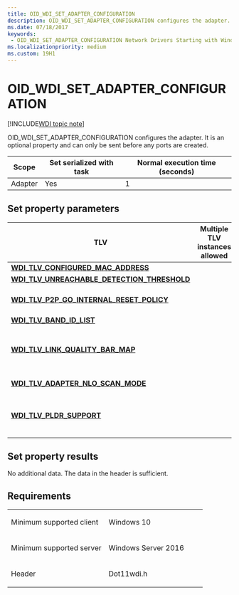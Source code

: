 ```yaml
---
title: OID_WDI_SET_ADAPTER_CONFIGURATION
description: OID_WDI_SET_ADAPTER_CONFIGURATION configures the adapter. It is an optional property and can only be sent before any ports are created.
ms.date: 07/18/2017
keywords:
 - OID_WDI_SET_ADAPTER_CONFIGURATION Network Drivers Starting with Windows Vista
ms.localizationpriority: medium
ms.custom: 19H1
---
```


# OID\_WDI\_SET\_ADAPTER\_CONFIGURATION

[!INCLUDE[WDI topic note](../includes/wdi-version-warning.md)]


OID\_WDI\_SET\_ADAPTER\_CONFIGURATION configures the adapter. It is an optional property and can only be sent before any ports are created.

| Scope   | Set serialized with task | Normal execution time (seconds) |
|---------|--------------------------|---------------------------------|
| Adapter | Yes                      | 1                               |

 

## Set property parameters


<table>
<colgroup>
<col width="25%" />
<col width="25%" />
<col width="25%" />
<col width="25%" />
</colgroup>
<thead>
<tr class="header">
<th>TLV</th>
<th>Multiple TLV instances allowed</th>
<th>Optional</th>
<th>Description</th>
</tr>
</thead>
<tbody>
<tr class="odd">
<td><a href="/windows-hardware/drivers/network/wdi-tlv-configured-mac-address" data-raw-source="[&lt;strong&gt;WDI_TLV_CONFIGURED_MAC_ADDRESS&lt;/strong&gt;](./wdi-tlv-configured-mac-address.md)"><strong>WDI_TLV_CONFIGURED_MAC_ADDRESS</strong></a></td>
<td></td>
<td>X</td>
<td>MAC address.</td>
</tr>
<tr class="even">
<td><a href="/windows-hardware/drivers/network/wdi-tlv-unreachable-detection-threshold" data-raw-source="[&lt;strong&gt;WDI_TLV_UNREACHABLE_DETECTION_THRESHOLD&lt;/strong&gt;](./wdi-tlv-unreachable-detection-threshold.md)"><strong>WDI_TLV_UNREACHABLE_DETECTION_THRESHOLD</strong></a></td>
<td></td>
<td>X</td>
<td>Unreachable detection threshold.</td>
</tr>
<tr class="odd">
<td><a href="/windows-hardware/drivers/network/wdi-tlv-p2p-go-internal-reset-policy" data-raw-source="[&lt;strong&gt;WDI_TLV_P2P_GO_INTERNAL_RESET_POLICY&lt;/strong&gt;](./wdi-tlv-p2p-go-internal-reset-policy.md)"><strong>WDI_TLV_P2P_GO_INTERNAL_RESET_POLICY</strong></a></td>
<td></td>
<td>X</td>
<td>Policy used by the firmware for operating channel selection after a Wi-Fi Direct GO Reset is stopped/restarted.</td>
</tr>
<tr class="even">
<td><a href="/windows-hardware/drivers/network/wdi-tlv-band-id-list" data-raw-source="[&lt;strong&gt;WDI_TLV_BAND_ID_LIST&lt;/strong&gt;](./wdi-tlv-band-id-list.md)"><strong>WDI_TLV_BAND_ID_LIST</strong></a></td>
<td></td>
<td>X</td>
<td>List of band IDs.</td>
</tr>
<tr class="odd">
<td><a href="/windows-hardware/drivers/network/wdi-tlv-link-quality-bar-map" data-raw-source="[&lt;strong&gt;WDI_TLV_LINK_QUALITY_BAR_MAP&lt;/strong&gt;](./wdi-tlv-link-quality-bar-map.md)"><strong>WDI_TLV_LINK_QUALITY_BAR_MAP</strong></a></td>
<td></td>
<td></td>
<td>Mapping of signal quality to Wi-Fi signal strength bars. This field should be ignored by the adapter and it should use the behavior specified in <a href="ndis-status-wdi-indication-link-state-change.md" data-raw-source="[NDIS_STATUS_WDI_INDICATION_LINK_STATE_CHANGE](ndis-status-wdi-indication-link-state-change.md)">NDIS_STATUS_WDI_INDICATION_LINK_STATE_CHANGE</a> for doing Link Quality notifications.</td>
</tr>
<tr class="even">
<td><a href="/windows-hardware/drivers/network/wdi-tlv-adapter-nlo-scan-mode" data-raw-source="[&lt;strong&gt;WDI_TLV_ADAPTER_NLO_SCAN_MODE&lt;/strong&gt;](./wdi-tlv-adapter-nlo-scan-mode.md)"><strong>WDI_TLV_ADAPTER_NLO_SCAN_MODE</strong></a></td>
<td></td>
<td>X</td>
<td>Indicates whether the NLO scans should be performed in active or passive mode.</td>
</tr>
<tr class="odd">
<td><a href="/windows-hardware/drivers/network/wdi-tlv-pldr-support" data-raw-source="[&lt;strong&gt;WDI_TLV_PLDR_SUPPORT&lt;/strong&gt;](./wdi-tlv-pldr-support.md)"><strong>WDI_TLV_PLDR_SUPPORT</strong></a></td>
<td></td>
<td></td>
<td>Added in Windows 10, version 1511, WDI version 1.0.10.
<p>Specifies if PLDR is supported.</p></td>
</tr>
</tbody>
</table>

 

## Set property results


No additional data. The data in the header is sufficient.

## Requirements

<table>
<colgroup>
<col width="50%" />
<col width="50%" />
</colgroup>
<tbody>
<tr class="odd">
<td><p>Minimum supported client</p></td>
<td><p>Windows 10</p></td>
</tr>
<tr class="even">
<td><p>Minimum supported server</p></td>
<td><p>Windows Server 2016</p></td>
</tr>
<tr class="odd">
<td><p>Header</p></td>
<td>Dot11wdi.h</td>
</tr>
</tbody>
</table>


